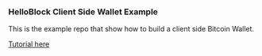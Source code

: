 ### HelloBlock Client Side Wallet Example

This is the example repo that show how to build a client side Bitcoin Wallet.

[Tutorial here](https://helloblock.io/docs/tutorials/how-to-build-a-wallet-1)
